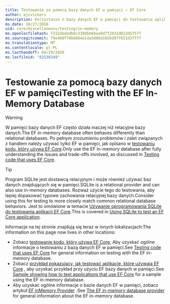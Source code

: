 ```yaml
---
title: Testowanie za pomocą bazy danych EF w pamięci — EF Core
author: ajcvickers
description: Korzystanie z bazy danych EF w pamięci do testowania aplikacji EF Core
ms.date: 10/27/2016
uid: core/miscellaneous/testing/in-memory
ms.openlocfilehash: f31b3bdedb8c339dbb6baa9d7f2031d023d5757f
ms.sourcegitcommit: 79e460f76b6664e1da5886d102bd97f651d2ffff
ms.translationtype: MT
ms.contentlocale: pl-PL
ms.lasthandoff: 04/29/2020
ms.locfileid: "82538349"
---
```

# <a name="testing-with-the-ef-in-memory-database"></a><span data-ttu-id="6382b-103">Testowanie za pomocą bazy danych EF w pamięci</span><span class="sxs-lookup"><span data-stu-id="6382b-103">Testing with the EF In-Memory Database</span></span>

> [!WARNING]
> <span data-ttu-id="6382b-104">W pamięci bazy danych EF często działa inaczej niż relacyjne bazy danych.</span><span class="sxs-lookup"><span data-stu-id="6382b-104">The EF in-memory database often behaves differently than relational databases.</span></span>
> <span data-ttu-id="6382b-105">Po pełnym zrozumieniu problemów i zalet związanych z handlem należy używać tylko EF w pamięci, jak opisano w [testowaniu kodu, który używa EF Core](xref:core/miscellaneous/testing/index).</span><span class="sxs-lookup"><span data-stu-id="6382b-105">Only use the EF in-memory database after fully understanding the issues and trade-offs involved, as discussed in [Testing code that uses EF Core](xref:core/miscellaneous/testing/index).</span></span>  

> [!TIP]
> <span data-ttu-id="6382b-106">Program SQLite jest dostawcą relacyjnym i może również używać baz danych znajdujących się w pamięci.</span><span class="sxs-lookup"><span data-stu-id="6382b-106">SQLite is a relational provider and can also use in-memory databases.</span></span>
> <span data-ttu-id="6382b-107">Rozważ użycie tego do testowania, aby lepiej dopasować typowe zachowania relacyjnej bazy danych.</span><span class="sxs-lookup"><span data-stu-id="6382b-107">Consider using this for testing to more closely match common relational database behaviors.</span></span>
> <span data-ttu-id="6382b-108">Jest to omówione w temacie [Używanie oprogramowania SQLite do testowania aplikacji EF Core](xref:core/miscellaneous/testing/sqlite).</span><span class="sxs-lookup"><span data-stu-id="6382b-108">This is covered in [Using SQLite to test an EF Core application](xref:core/miscellaneous/testing/sqlite).</span></span>   

<span data-ttu-id="6382b-109">Informacje na tej stronie znajdują się teraz w innych lokalizacjach:</span><span class="sxs-lookup"><span data-stu-id="6382b-109">The information on this page now lives in other locations:</span></span>
* <span data-ttu-id="6382b-110">Zobacz [testowanie kodu, który używa EF Core,](xref:core/miscellaneous/testing/index) Aby uzyskać ogólne informacje o testowaniu z bazą danych EF w pamięci.</span><span class="sxs-lookup"><span data-stu-id="6382b-110">See [Testing code that uses EF Core](xref:core/miscellaneous/testing/index) for general information on testing with the EF in-memory database.</span></span>
* <span data-ttu-id="6382b-111">Zobacz [przykład pokazujący, jak testować aplikacje, które używają EF Core](xref:core/miscellaneous/testing/testing-sample) , aby uzyskać przykład przy użyciu EF bazy danych w pamięci.</span><span class="sxs-lookup"><span data-stu-id="6382b-111">See [Sample showing how to test applications that use EF Core](xref:core/miscellaneous/testing/testing-sample) for a sample using the EF in-memory database.</span></span>
* <span data-ttu-id="6382b-112">Aby uzyskać ogólne informacje o bazie danych EF w pamięci, zobacz artykuł [EF inMemory Provider](xref:core/providers/in-memory/index) .</span><span class="sxs-lookup"><span data-stu-id="6382b-112">See [The EF in-memory database provider](xref:core/providers/in-memory/index) for general information about the EF in-memory database.</span></span>

